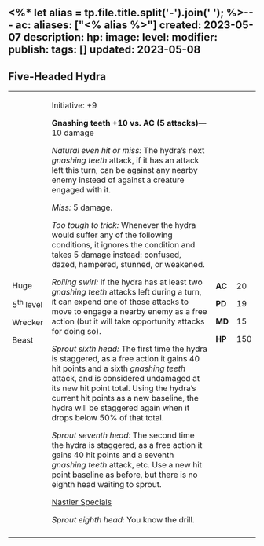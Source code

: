 <%* let alias = tp.file.title.split('-').join(' '); %>---
ac: 
aliases: ["<% alias %>"]
created: 2023-05-07
description: 
hp: 
image: 
level: 
modifier: 
publish: 
tags: []
updated: 2023-05-08
---

## Five-Headed Hydra

<table>
<colgroup>
<col style="width: 16%" />
<col style="width: 71%" />
<col style="width: 5%" />
<col style="width: 6%" />
</colgroup>
<tbody>
<tr class="odd">
<td><p>Huge</p>
<p>5<sup>th</sup> level</p>
<p>Wrecker</p>
<p>Beast</p></td>
<td><p>Initiative: +9</p>
<p><strong>Gnashing teeth +10 vs. AC (5 attacks)</strong>—10 damage</p>
<p><em>Natural even hit or miss:</em> The hydra’s next <em>gnashing
teeth</em> attack, if it has an attack left this turn, can be against
any nearby enemy instead of against a creature engaged with it.</p>
<p><em>Miss:</em> 5 damage.</p>
<p><em>Too tough to trick:</em> Whenever the hydra would suffer any of
the following conditions, it ignores the condition and takes 5 damage
instead: confused, dazed, hampered, stunned, or weakened.</p>
<p><em>Roiling swirl:</em> If the hydra has at least two <em>gnashing
teeth</em> attacks left during a turn, it can expend one of those
attacks to move to engage a nearby enemy as a free action (but it will
take opportunity attacks for doing so).</p>
<p><em>Sprout sixth head:</em> The first time the hydra is staggered, as
a free action it gains 40 hit points and a sixth <em>gnashing teeth</em>
attack, and is considered undamaged at its new hit point total. Using
the hydra’s current hit points as a new baseline, the hydra will be
staggered again when it drops below 50% of that total.</p>
<p><em>Sprout seventh head:</em> The second time the hydra is staggered,
as a free action it gains 40 hit points and a seventh <em>gnashing
teeth</em> attack, etc. Use a new hit point baseline as before, but
there is no eighth head waiting to sprout.</p>
<p><u>Nastier Specials</u></p>
<p><em>Sprout eighth head:</em> You know the drill.</p></td>
<td><p><strong>AC</strong></p>
<p><strong>PD</strong></p>
<p><strong>MD</strong></p>
<p><strong>HP</strong></p></td>
<td><p>20</p>
<p>19</p>
<p>15</p>
<p>150</p></td>
</tr>
<tr class="even">
<td></td>
<td></td>
<td></td>
<td></td>
</tr>
</tbody>
</table>

